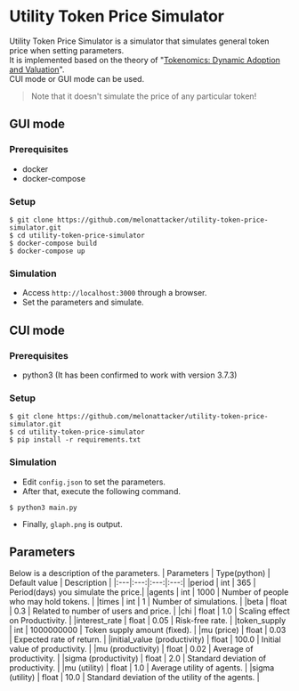 # Utility Token Price Simulator
Utility Token Price Simulator is a simulator that simulates general token price when setting parameters. <br/> It is implemented based on the theory of "[Tokenomics: Dynamic Adoption and Valuation](https://bfi.uchicago.edu/wp-content/uploads/WP_2018-49.pdf)". <br/> CUI mode or GUI mode can be used.  

> Note that it doesn't simulate the price of any particular token!

## GUI mode
### Prerequisites
- docker
- docker-compose

### Setup  

```
$ git clone https://github.com/melonattacker/utility-token-price-simulator.git
$ cd utility-token-price-simulator
$ docker-compose build
$ docker-compose up
```

### Simulation
- Access `http://localhost:3000` through a browser.
- Set the parameters and simulate.

## CUI mode 
### Prerequisites
- python3 (It has been confirmed to work with version 3.7.3)

### Setup

```
$ git clone https://github.com/melonattacker/utility-token-price-simulator.git
$ cd utility-token-price-simulator
$ pip install -r requirements.txt
```

### Simulation
- Edit `config.json` to set the parameters.
- After that, execute the following command.

```
$ python3 main.py
```

- Finally, `glaph.png` is output.

## Parameters
Below is a description of the parameters.
| Parameters | Type(python) | Default value | Description |
|:---|:---:|:---:|:---:|
|period | int | 365 | Period(days) you simulate the price.|
|agents | int | 1000 | Number of people who may hold tokens. |
|times | int | 1 | Number of simulations. |
|beta | float | 0.3 | Related to number of users and price. |
|chi | float | 1.0 | Scaling effect on Productivity. |
|interest_rate | float | 0.05 | Risk-free rate. |
|token_supply | int | 1000000000 | Token supply amount (fixed). |
|mu (price) | float | 0.03 | Expected rate of return. |
|initial_value (productivity) | float | 100.0 | Initial value of productivity. |
|mu (productivity) | float | 0.02 | Average of productivity. |
|sigma (productivity) | float | 2.0 | Standard deviation of productivity. |
|mu (utility) | float | 1.0 | Average utility of agents. |
|sigma (utility) | float | 10.0 | Standard deviation of the utility of the agents. |
